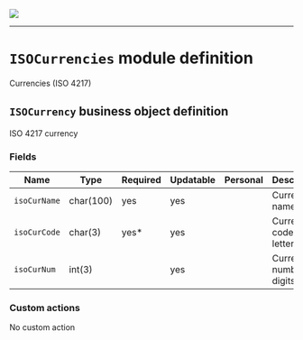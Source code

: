 <!--
 ___ _            _ _    _ _    __
/ __(_)_ __  _ __| (_)__(_) |_ /_/
\__ \ | '  \| '_ \ | / _| |  _/ -_)
|___/_|_|_|_| .__/_|_\__|_|\__\___|
            |_| 
-->
![](https://docs.simplicite.io//logos/logo250.png)
* * *

`ISOCurrencies` module definition
=================================

Currencies (ISO 4217)

`ISOCurrency` business object definition
----------------------------------------

ISO 4217 currency

### Fields

| Name                                                         | Type                                     | Required | Updatable | Personal | Description                                                                      | 
| ------------------------------------------------------------ | ---------------------------------------- | -------- | --------- | -------- | -------------------------------------------------------------------------------- |
| `isoCurName`                                                 | char(100)                                | yes      | yes       |          | Currency name                                                                    |
| `isoCurCode`                                                 | char(3)                                  | yes*     | yes       |          | Currency code (3 letters)                                                        |
| `isoCurNum`                                                  | int(3)                                   |          | yes       |          | Currency number (3 digits)                                                       |

### Custom actions

No custom action

